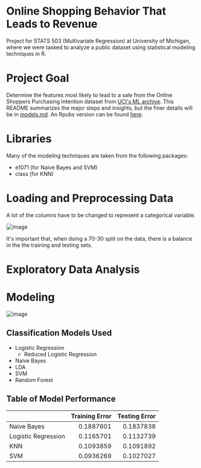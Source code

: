 # Online Shopping Behavior That Leads to Revenue
Project for STATS 503 (Multivariate Regression) at University of Michigan, where we were tasked to analyze a public dataset using statistical modeling techniques in R. 

# Project Goal
Determine the features most likely to lead to a sale from the Online Shoppers Purchasing Intention dataset from [UCI's ML archive](https://archive.ics.uci.edu/ml/datasets/Online+Shoppers+Purchasing+Intention+Dataset). This README summarizes the major steps and insights, but the finer details will be in [models.md](https://github.com/victle/online-shopper-behavior/blob/main/models.md). An Rpubs version can be found [here](https://rpubs.com/victle/onlineShoppingEDA).

# Libraries 
Many of the modeling techniques are taken from the following packages:
* e1071 (for Naive Bayes and SVM)
* class (for KNN)

# Loading and Preprocessing Data
A lot of the columns have to be changed to represent a categorical variable.

![image](https://user-images.githubusercontent.com/26015263/115101381-ae273e80-9f11-11eb-84eb-5cd17b880f50.png)

It's important that, when doing a 70-30 split on the data, there is a balance in the the training and testing sets. 

# Exploratory Data Analysis 


# Modeling 
![image](https://user-images.githubusercontent.com/26015263/115101462-5937f800-9f12-11eb-9990-4badf606aafd.png)


## Classification Models Used
* Logistic Regression
  * Reduced Logistic Regression
* Naive Bayes
* LDA
* SVM
* Random Forest

## Table of Model Performance

|                     | Training Error | Testing Error |
|---------------------|---------------:|--------------:|
| Naive Bayes         |      0.1887601 |     0.1837838 |
| Logistic Regression |      0.1165701 |     0.1132739 |
| KNN                 |      0.1093859 |     0.1091892 |
| SVM                 |      0.0936269 |     0.1027027 |


